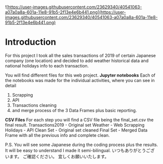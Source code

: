 ![https://user-images.githubusercontent.com/23629340/40541063-a07a0a8a-601a-11e8-91b5-2f13e4e6b441.png](https://user-images.githubusercontent.com/23629340/40541063-a07a0a8a-601a-11e8-91b5-2f13e4e6b441.png)

# Introduction

For this project I took all the sales transactions of 2019 of certain Japanese company (one location) and decided to add weather historical data and national holidays info to each transaction.

You will find different files for this web project.
**Jupyter notebooks**
Each of the notebooks was made for the individual activities, where you can see in detail

1. Scrapping
2. API
3. Transactions cleaning
4. and merge process of the 3 Data Frames plus basic reporting.

**CSV Files**
For each step you will find a CSV file being the final_set.csv the final result.
Transactions2019 - Original set
Weather - Web Scrapping
Holidays - API
Clean Set - Original set cleaned
Final Set - Merged Data Frame with all the previous info and complete clean.

P.S. You will see some Japanese during the coding process plus the results. It will be easy to understand I made it semi-bilingual.
いつもありがとうございます。
ご確認ください。
宜しくお願いいたします。